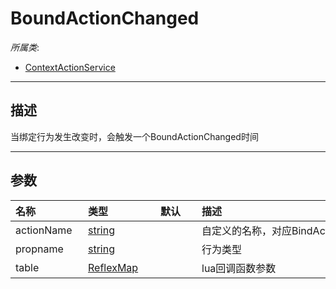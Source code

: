 # BoundActionChanged

*所属类*:
* [ContextActionService](/Api/Classes/Input/ContextActionService.md)
------------------------------------------------------------------------------------------
## 描述

当绑定行为发生改变时，会触发一个BoundActionChanged时间

------------------------------------------------------------------------------------------
## 参数

|<div style="width:100px">名称</div>|<div style="width:100px">类型</div>|<div style="width:50px">默认</div>|<div style="width:350px">描述</div>|
|:---|:---|:---|:---|
|actionName|[string](/Api/DataType/String.md)||自定义的名称，对应BindAction的actionname|
|propname|[string](/Api/DataType/String.md)||行为类型|
|table|[ReflexMap](/Api/Enums/ReflexMap.md)||lua回调函数参数|
